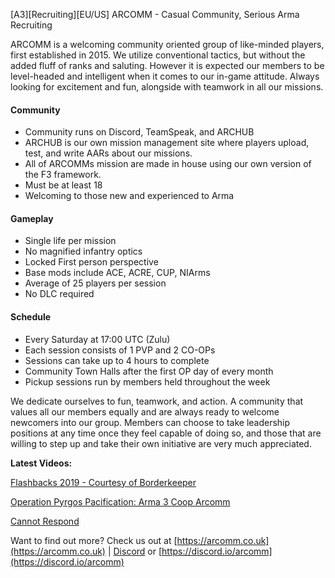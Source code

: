 [A3][Recruiting][EU/US] ARCOMM - Casual Community, Serious Arma Recruiting

ARCOMM is a welcoming community oriented group of like-minded players, first established in 2015. We utilize conventional tactics, but without the added fluff of ranks and saluting. However it is expected our members to be level-headed and intelligent when it comes to our in-game attitude. Always looking for excitement and fun, alongside with teamwork in all our missions.

#### Community

* Community runs on Discord, TeamSpeak, and ARCHUB
* ARCHUB is our own mission management site where players upload, test, and write AARs about our missions.
* All of ARCOMMs mission are made in house using our own version of the F3 framework.
* Must be at least 18
* Welcoming to those new and experienced to Arma

#### Gameplay

* Single life per mission
* No magnified infantry optics
* Locked First person perspective
* Base mods include ACE, ACRE, CUP, NIArms
* Average of 25 players per session
* No DLC required

#### Schedule

* Every Saturday at 17:00 UTC (Zulu)
* Each session consists of 1 PVP and 2 CO-OPs
* Sessions can take up to 4 hours to complete
* Community Town Halls after the first OP day of every month
* Pickup sessions run by members held throughout the week

We dedicate ourselves to fun, teamwork, and action. A community that values all our members equally and are always ready to welcome newcomers into our group. Members can choose to take leadership positions at any time once they feel capable of doing so, and those that are willing to step up and take their own initiative are very much appreciated.

**Latest Videos:**

[Flashbacks 2019 - Courtesy of Borderkeeper](https://www.youtube.com/watch?v=Izn5bLK_-xE)

[Operation Pyrgos Pacification: Arma 3 Coop Arcomm](https://www.youtube.com/watch?v=BEvWh0rOaCk)

[Cannot Respond](https://clips.twitch.tv/ImpossibleMushyGrouseDoritosChip)

Want to find out more? Check us out at [https://arcomm.co.uk](https://arcomm.co.uk) | [Discord](https://discord.gg/7ehwg7F) or [https://discord.io/arcomm](https://discord.io/arcomm)